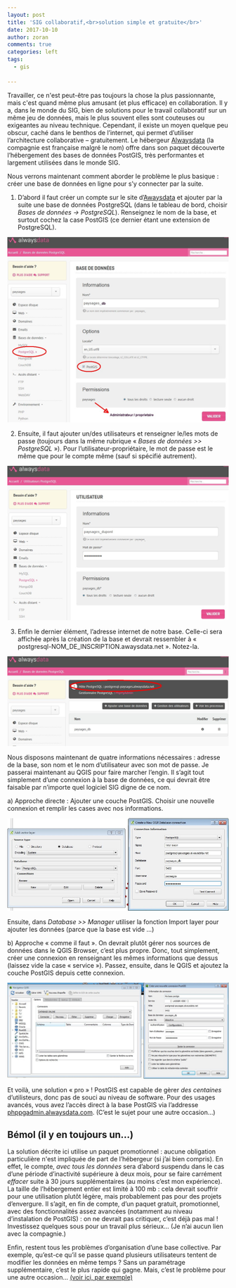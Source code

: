 ```yaml
---
layout: post
title: 'SIG collaboratif,<br>solution simple et gratuite</br>'
date: 2017-10-10
author: zoran
comments: true
categories: left
tags:
  - gis
 
---
```

  
Travailler, ce n'est peut-être pas toujours la chose la plus passionnante, mais c'est quand même plus amusant (et plus efficace) en collaboration. Il y a, dans le monde du SIG, bien de solutions pour le travail collaboratif sur un même jeu de données, mais le plus souvent elles sont couteuses ou exigeantes au niveau technique. Cependant, il existe un moyen quelque peu obscur, caché dans le benthos de l’internet, qui permet d’utiliser l’architecture collaborative – gratuitement. Le hébergeur [Alwaysdata]( www.alwaysdata.com) (la compagnie est française malgré le nom) offre dans son paquet découverte l’hébergement des bases de données PostGIS, très performantes et largement utilisées dans le monde SIG.

Nous verrons maintenant comment aborder le problème le plus basique : créer une base de données en ligne pour s’y connecter par la suite.

1)	D’abord il faut créer un compte sur le site d’[Awaysdata](www.alwaysdata.com) et ajouter par la suite une base de données PostgreSQL (dans le tableau de bord, choisir *Bases de données -> PostgreSQL*). Renseignez le nom de la base, et surtout cochez la case PostGIS (ce dernier étant une extension de PostgreSQL).

![2017-06-10-alwaysdata1.png](/images/2017/08/alwaysdata1.jpg)


2)	Ensuite, il faut ajouter un/des utilisateurs et renseigner le/les mots de passe (toujours dans la même rubrique « *Bases de données >> PostgreSQL* »). Pour l’utilisateur-propriétaire, le mot de passe est le même que pour le compte même (sauf si spécifié autrement).

![2017-06-10-alwaysdata2.png](/images/2017/08/alwaysdata2.jpg)

  
3)	Enfin le dernier élément, l’adresse internet de notre base. Celle-ci sera affichée après la création de la base et devrait ressembler à « postgresql-NOM_DE_INSCRIPTION.awaysdata.net ». Notez-la.
 
![2017-06-10-alwaysdata3.png](/images/2017/08/alwaysdata3.jpg)

Nous disposons maintenant de quatre informations nécessaires : adresse de la base, son nom et le nom d’utilisateur avec son mot de passe. Je passerai maintenant au QGIS pour faire marcher l’engin. Il s’agit tout simplement d’une connexion à la base de données, ce qui devrait être faisable par n’importe quel logiciel SIG digne de ce nom.  

a)	Approche directe : Ajouter une couche PostGIS. Choisir une nouvelle connexion et remplir les cases avec nos informations. 

![2017-06-10-QGIS1.jpg](/images/2017/08/QGIS1.jpg)

Ensuite, dans *Database >> Manager* utiliser la fonction Import layer pour ajouter les données (parce que la base est vide …)

b)	Approche « comme il faut ». On devrait plutôt gérer nos sources de données dans le QGIS Browser, c’est plus propre. Donc, tout simplement, créer une connexion en renseignant les mêmes informations que dessus (laissez vide la case « service »). Passez, ensuite, dans le QGIS et ajoutez la couche PostGIS depuis cette connexion.


![2017-06-10-QGIS2.jpg](/images/2017/08/QGIS2.jpg)

Et voilà, une solution « pro » ! PostGIS est capable de gèrer *des centaines* d’utilisteurs, donc pas de souci au niveau de software. Pour des usages avancés, vous avez l’accès direct à la base PostGIS via l’addresse [phppgadmin.alwaysdata.com](https://phppgadmin.alwaysdata.com/). (C’est le sujet pour une autre occasion…)
 
## Bémol (il y en toujours un…)

La solution décrite ici utilise un paquet promotionnel : aucune obligation particulière n'est impliquée de part de l’hébergeur (si j’ai bien compris). En effet, le compte, *avec tous les données* sera d’abord suspendu dans le cas d’une période d’inactivité supérieure à deux mois, pour se faire carrément *effacer* suite à 30 jours supplémentaires (au moins c’est mon expérience). La taille de l’hébergement entier est limité à 100 mb : cela devrait souffrir pour une utilisation plutôt légère, mais probablement pas pour des projets d’envergure. Il s’agit, en fin de compte, d’un paquet gratuit, promotionnel, avec des fonctionnalités assez avancées (notamment au niveau d’instalation de PostGIS) : on ne devrait pas critiquer, c’est déjà pas mal ! Investissez quelques sous pour un travail plus sérieux… (Je n’ai aucun lien avec la compagnie.) 

Enfin, restent tous les problèmes d’organisation d’une base collective. Par exemple, qu’est-ce qu’il se passe quand plusieurs utilisateurs tentent de modifier les données en même temps ? Sans un paramétrage supplémentaire, c’est le plus rapide qui gagne. Mais, c’est le problème pour une autre occasion… [(voir ici, par exemple)](http://workshops.boundlessgeo.com/postgis-intro/history_tracking.html)
